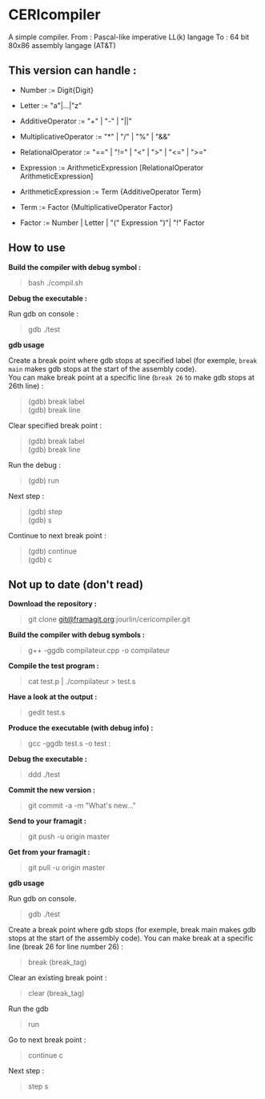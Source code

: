 # CERIcompiler

A simple compiler.
From : Pascal-like imperative LL(k) langage
To : 64 bit 80x86 assembly langage (AT&T)

## This version can handle :

- Number := Digit{Digit}
- Letter := "a"|...|"z"
- AdditiveOperator := "+" | "-" | "||"
- MultiplicativeOperator := "*" | "/" | "%" | "&&"
- RelationalOperator := "==" | "!=" | "<" | ">" | "<=" | ">="  

- Expression := ArithmeticExpression [RelationalOperator ArithmeticExpression]
- ArithmeticExpression := Term {AdditiveOperator Term}
- Term := Factor {MultiplicativeOperator Factor}
- Factor := Number | Letter | "(" Expression ")"| "!" Factor

## How to use 

**Build the compiler with debug symbol :**

> bash ./compil.sh

**Debug the executable :**

Run gdb on console :
> gdb ./test

**gdb usage**

Create a break point where gdb stops at specified label (for exemple, `break main` makes gdb stops at the start of the assembly code).<br>
You can make break point at a specific line (`break 26` to make gdb stops at 26th line) :
>(gdb) break label<br>
>(gdb) break line

Clear specified break point :
>(gdb) break label<br>
>(gdb) break line

Run the debug :
>(gdb) run

Next step :
>(gdb) step<br>
>(gdb) s

Continue to next break point :
>(gdb) continue<br>
>(gdb) c


## Not up to date (don't read)

**Download the repository :**

> git clone git@framagit.org:jourlin/cericompiler.git

**Build the compiler with debug symbols :**

> g++ -ggdb compilateur.cpp -o compilateur

**Compile the test program :**

> cat test.p | ./compilateur > test.s

**Have a look at the output :**

> gedit test.s

**Produce the executable (with debug info) :**

> gcc -ggdb test.s -o test :

**Debug the executable :**

> ddd ./test

**Commit the new version :**

> git commit -a -m "What's new..."

**Send to your framagit :**

> git push -u origin master

**Get from your framagit :**

> git pull -u origin master

**gdb usage**

Run gdb on console.
> gdb ./test

Create a break point where gdb stops (for exemple, break main makes gdb stops at the start of the assembly code). You can make break at a specific line (break 26 for line number 26) :
> break (break_tag)

Clear an existing break point :
> clear (break_tag)

Run the gdb
> run

Go to next break point :
> continue
> c

Next step :
> step
> s